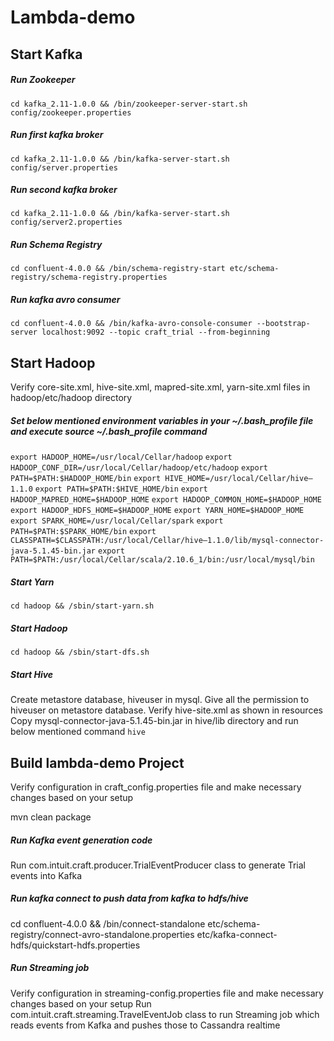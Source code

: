 # Lambda-demo

## Start Kafka
##### Run Zookeeper
`cd kafka_2.11-1.0.0 && /bin/zookeeper-server-start.sh config/zookeeper.properties`

##### Run first kafka broker
`cd kafka_2.11-1.0.0 && /bin/kafka-server-start.sh config/server.properties`

##### Run second kafka broker
`cd kafka_2.11-1.0.0 && /bin/kafka-server-start.sh config/server2.properties`

##### Run Schema Registry
`cd confluent-4.0.0 && /bin/schema-registry-start etc/schema-registry/schema-registry.properties`

##### Run kafka avro consumer
`cd confluent-4.0.0 && /bin/kafka-avro-console-consumer --bootstrap-server localhost:9092 --topic craft_trial --from-beginning`

## Start Hadoop
Verify core-site.xml, hive-site.xml, mapred-site.xml, yarn-site.xml files in hadoop/etc/hadoop directory

##### Set below mentioned environment variables in your ~/.bash_profile file and execute source ~/.bash_profile command
`export HADOOP_HOME=/usr/local/Cellar/hadoop`
`export HADOOP_CONF_DIR=/usr/local/Cellar/hadoop/etc/hadoop`
`export PATH=$PATH:$HADOOP_HOME/bin`
`export HIVE_HOME=/usr/local/Cellar/hive–1.1.0`
`export PATH=$PATH:$HIVE_HOME/bin`
`export HADOOP_MAPRED_HOME=$HADOOP_HOME`
`export HADOOP_COMMON_HOME=$HADOOP_HOME`
`export HADOOP_HDFS_HOME=$HADOOP_HOME`
`export YARN_HOME=$HADOOP_HOME`
`export SPARK_HOME=/usr/local/Cellar/spark`
`export PATH=$PATH:$SPARK_HOME/bin`
`export CLASSPATH=$CLASSPATH:/usr/local/Cellar/hive–1.1.0/lib/mysql-connector-java-5.1.45-bin.jar`
`export PATH=$PATH:/usr/local/Cellar/scala/2.10.6_1/bin:/usr/local/mysql/bin`

##### Start Yarn
`cd hadoop && /sbin/start-yarn.sh`

##### Start Hadoop
`cd hadoop && /sbin/start-dfs.sh`

##### Start Hive
Create metastore database, hiveuser in mysql. Give all the permission to hiveuser on metastore database.
Verify hive-site.xml as shown in resources
Copy mysql-connector-java-5.1.45-bin.jar in hive/lib directory and run below mentioned command
`hive`

## Build lambda-demo Project
Verify configuration in craft_config.properties file and make necessary changes based on your setup

mvn clean package
##### Run Kafka event generation code
Run com.intuit.craft.producer.TrialEventProducer class to generate Trial events into Kafka

##### Run kafka connect to push data from kafka to hdfs/hive
cd confluent-4.0.0 && /bin/connect-standalone etc/schema-registry/connect-avro-standalone.properties etc/kafka-connect-hdfs/quickstart-hdfs.properties

##### Run Streaming job
Verify configuration in streaming-config.properties file and make necessary changes based on your setup
Run com.intuit.craft.streaming.TravelEventJob class to run Streaming job which reads events from Kafka and pushes those to Cassandra realtime